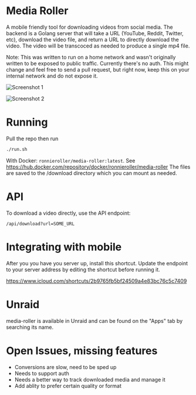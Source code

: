 # Media Roller
A mobile friendly tool for downloading videos from social media.
The backend is a Golang server that will take a URL (YouTube, Reddit, Twitter, etc),
download the video file, and return a URL to directly download the video. The video will be transcoced as needed to produce a single mp4 file.

Note: This was written to run on a home network and wasn't originally written to be exposed to public traffic. Currently there's no auth. This might change and feel free to send a pull request, but right now, keep this on your internal network and do not expose it.

![Screenshot 1](https://i.imgur.com/lxwf1qU.png)

![Screenshot 2](https://i.imgur.com/TWAtM7k.png)


# Running
Pull the repo then run
```bash
./run.sh
```

With Docker: `ronnieroller/media-roller:latest`.
See https://hub.docker.com/repository/docker/ronnieroller/media-roller
The files are saved to the /download directory which you can mount as needed.

# API
To download a video directly, use the API endpoint:

```
/api/download?url=SOME_URL
```

# Integrating with mobile
After you you have you server up, install this shortcut. Update the endpoint to your server address by editing the shortcut before running it. 

https://www.icloud.com/shortcuts/2b9765fb5bf24509a4e83bc76c5c7409

# Unraid
media-roller is available in Unraid and can be found on the "Apps" tab by searching its name.

# Open Issues, missing features
* Conversions are slow, need to be sped up
* Needs to support auth
* Needs a better way to track downloaded media and manage it
* Add ablity to prefer certain quality or format

